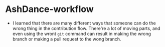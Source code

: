 # AshDance-workflow

* I learned that there are many different ways that someone can do the wrong thing in the contribution flow. There're a lot of moving parts, and even using the wront `git` command can result in making the wrong branch or making a pull request to the wong branch.
